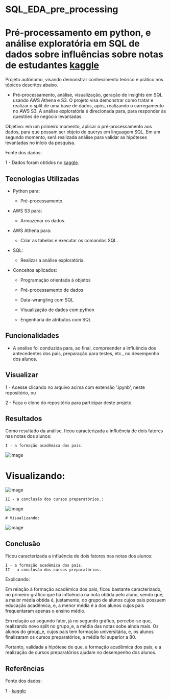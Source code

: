 # SQL_EDA_pre_processing

# Pré-processamento em python, e análise exploratória em SQL de dados sobre influências sobre notas de estudantes [kaggle](https://www.kaggle.com/datasets/spscientist/students-performance-in-exams)
Projeto autônomo, visando demonstrar conhecimento teórico e prático nos tópicos descritos abaixo.



- Pré-processamento, análise, visualização, geração de insights em SQL usando AWS Athena e S3. O projeto visa demonstrar como tratar e realizar o split de uma base de dados, após, realizando o carregamento no AWS S3. A análise exploratória é direcionada para, para responder às questões de negócio levantadas.

  
Objetivo: em um primeiro momento, aplicar o pré-processamento aos dados, para que possam ser objeto de querys em linguagem SQL. Em um segundo momento, será realizada análise para validar as hipóteses levantadas no início da pesquisa.


Fonte dos dados: 


1 - Dados foram obtidos no [kaggle](https://www.kaggle.com/datasets/spscientist/students-performance-in-exams).

## Tecnologias Utilizadas


- Python para:

  * Pré-processamento.
  
- AWS S3 para:

  * Armazenar os dados.

- AWS Athena para:

  * Criar as tabelas e executar os comandos SQL.

- SQL:

  * Realizar a análise exploratória.

  

- Conceitos aplicados:

  * Programação orientada à objetos

  * Pré-processamento de dados

  * Data-wrangling com SQL
    
  * Visualização de dados com python
  
  * Engenharia de atributos com SQL
  
    
## Funcionalidades


- A analise foi conduzida para, ao final, compreender a influência dos antecedentes dos pais, preparação para testes, etc., no desempenho dos alunos.

## Visualizar


1 - Acesse clicando no arquivo acima com extensão '.ipynb', neste repositório, ou


2 - Faça o clone do repositório para participar deste projeto.

## Resultados


Como resultado da análise, ficou caracterizada a influência de dois fatores nas notas dos alunos:

    I - a formação acadêmica dos pais.


![image](https://user-images.githubusercontent.com/96034581/219838063-3c7991ea-e73b-4adf-929b-30bffc96c5e3.png)

  # Visualizando:
  
  ![image](https://user-images.githubusercontent.com/96034581/219838178-54e6836b-f879-4ada-8545-f0ee88890fb0.png)

    II - a conclusão dos cursos preparatórios.:

![image](https://user-images.githubusercontent.com/96034581/219838338-04cc30d0-8ad2-474d-8315-df9a84adee1f.png)

    # Visualizando:

![image](https://user-images.githubusercontent.com/96034581/219838432-c3bee639-99bc-4314-8e8c-668ea32931bc.png)


## Conclusão


Ficou caracterizada a influência de dois fatores nas notas dos alunos:

    I - a formação acadêmica dos pais,
    II - a conclusão dos cursos preparatórios.
Explicando:

Em relação à formação acadêmica dos pais, ficou bastante caracterizado, no primeiro gráfico que há influência na nota obtida pelo aluno, sendo que, a maior média obtida é, justamente, do grupo de alunos cujos pais possuem educação acadêmica, e, a menor média é a dos alunos cujos pais frequentaram apenas o ensino médio.

Em relação ao segundo fator, já no segundo gráfico, percebe-se que, realizando novo split no grupo_e, a média das notas sobe ainda mais. Os alunos do group_e, cujos pais tem formação universitária, e, os alunos finalizaram os cursos preparatórios, a média foi superior a 80.

Portanto, validada a hipótese de que, a formação acadêmica dos pais, e a realização de cursos preparatórios ajudam no desempenho dos alunos.


## Referências


Fonte dos dados: 


1 - [kaggle](https://www.kaggle.com/datasets/spscientist/students-performance-in-exams)
